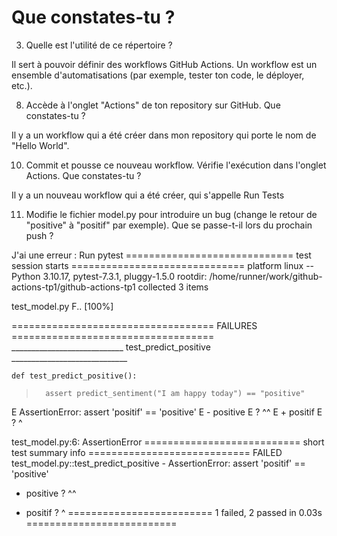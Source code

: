 # Que constates-tu ?

3. Quelle est l'utilité de ce répertoire ?

Il sert à pouvoir définir des workflows GitHub Actions. Un workflow est un ensemble d'automatisations (par exemple, tester ton code, le déployer, etc.).


8. Accède à l'onglet "Actions" de ton repository sur GitHub. Que constates-tu ?

Il y a un workflow qui a été créer dans mon repository qui porte le nom de "Hello World".

10. Commit et pousse ce nouveau workflow. Vérifie l'exécution dans l'onglet Actions. Que constates-tu ?

Il y a un nouveau workflow qui a été créer, qui s'appelle Run Tests

11. Modifie le fichier model.py pour introduire un bug (change le retour de "positive" à "positif" par exemple). Que se passe-t-il lors du prochain push ?

J'ai une erreur :
Run pytest
============================= test session starts ==============================
platform linux -- Python 3.10.17, pytest-7.3.1, pluggy-1.5.0
rootdir: /home/runner/work/github-actions-tp1/github-actions-tp1
collected 3 items

test_model.py F..                                                        [100%]

=================================== FAILURES ===================================
____________________________ test_predict_positive _____________________________

    def test_predict_positive():
>       assert predict_sentiment("I am happy today") == "positive"
E       AssertionError: assert 'positif' == 'positive'
E         - positive
E         ?       ^^
E         + positif
E         ?       ^

test_model.py:6: AssertionError
=========================== short test summary info ============================
FAILED test_model.py::test_predict_positive - AssertionError: assert 'positif' == 'positive'
  - positive
  ?       ^^
  + positif
  ?       ^
========================= 1 failed, 2 passed in 0.03s ==========================